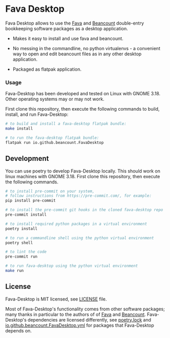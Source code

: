 # Fava Desktop

Fava Desktop allows to use the [Fava](https://github.com/beancount/fava) and [Beancount](https://github.com/beancount/beancount) double-entry bookkeeping software packages as a desktop application.

* Makes it easy to install and use fava and beancount. 

* No messing in the commandline, no python virtualenvs  - a convenient way to open and edit beancount files as in any other desktop application.

* Packaged as flatpak application.

### Usage

Fava-Desktop has been developed and tested on Linux with GNOME 3.18. Other operating systems may or may not work. 

First clone this repository, then execute the following commands to build, install, and run Fava-Desktop:

```bash
# to build and install a fava-desktop flatpak bundle:
make install

# to run the fava-desktop flatpak bundle:
flatpak run io.github.beancount.FavaDesktop
```

## Development

You can use poetry to develop Fava-Desktop locally. This should work on linux machines with GNOME 3.18. First clone this repository, then execute the following commands.

```bash
# to install pre-commit on your system,
# follow instructions from https://pre-commit.com/, for example:
pip install pre-commit

# to install the pre-commit git hooks in the cloned fava-desktop repo
pre-commit install

# to install required python packages in a virtual environment
poetry install

# to run a commandline shell using the python virtual environment
poetry shell

# to lint the code
pre-commit run

# to run fava-desktop using the python virtual environment
make run
```

## License

Fava-Desktop is MIT licensed, see [LICENSE](./LICENSE) file.

Most of Fava-Desktop's functionality comes from other software packages; many thanks in particular to the authors of of [Fava](https://github.com/beancount/fava) and [Beancount](https://github.com/beancount/beancount). Fava-Desktop's dependencies are licensed differently, see [poetry.lock](./poetry.lock) and [io.github.beancount.FavaDesktop.yml](./packaging/flatpak/io.github.beancount.FavaDesktop.yml) for packages that Fava-Desktop depends on.

